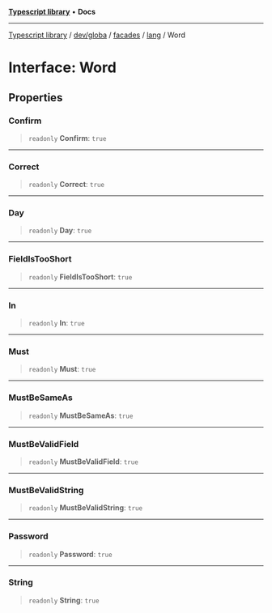 [**Typescript library**](../../../../../../../index.md) • **Docs**

***

[Typescript library](../../../../../../../modules.md) / [dev/globa](../../../../../index.md) / [facades](../../../index.md) / [lang](../index.md) / Word

# Interface: Word

## Properties

### Confirm

> `readonly` **Confirm**: `true`

***

### Correct

> `readonly` **Correct**: `true`

***

### Day

> `readonly` **Day**: `true`

***

### FieldIsTooShort

> `readonly` **FieldIsTooShort**: `true`

***

### In

> `readonly` **In**: `true`

***

### Must

> `readonly` **Must**: `true`

***

### MustBeSameAs

> `readonly` **MustBeSameAs**: `true`

***

### MustBeValidField

> `readonly` **MustBeValidField**: `true`

***

### MustBeValidString

> `readonly` **MustBeValidString**: `true`

***

### Password

> `readonly` **Password**: `true`

***

### String

> `readonly` **String**: `true`
